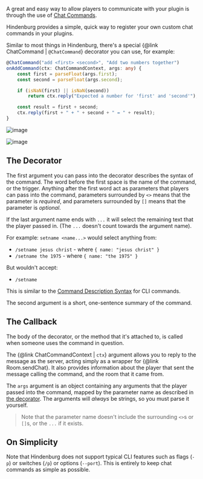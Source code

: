 A great and easy way to allow players to communicate with your plugin is through the use of [Chat Commands](../Information/Chat%20Commands.html).

Hindenburg provides a simple, quick way to register your own custom chat commands in your plugins.

Similar to most things in Hindenburg, there's a special {@link ChatCommand | `@ChatCommand`} decorator you can use, for example:
```ts
@ChatCommand("add <first> <second>", "Add two numbers together")
onAddCommand(ctx: ChatCommandContext, args: any) {
    const first = parseFloat(args.first);
    const second = parseFloat(args.second);

    if (isNaN(first) || isNaN(second))
        return ctx.reply("Expected a number for 'first' and 'second'");

    const result = first + second;
    ctx.reply(first + " + " + second + " = " + result);
}
```

![image](https://user-images.githubusercontent.com/60631511/143774107-36468587-b1a6-4523-bca7-17cd07c77a52.png)

![image](https://user-images.githubusercontent.com/60631511/143774137-a97f8a30-8635-4b56-a425-b11e382c6266.png)

## The Decorator
The first argument you can pass into the decorator describes the syntax of the command. The word before the first space is the name of the command, or the trigger. Anything after the first word act as parameters that players can pass into the command, parameters surrounded by `<>` means that the parameter is _required_, and parameters surrounded by `[]` means that the parameter is _optional_.

If the last argument name ends with `...` it will select the remaining text that the player passed in. (The `...` doesn't count towards the argument name).


For example:
`setname <name...>` would select anything from:
* `/setname jesus christ` - where `{ name: "jesus christ" }`
* `/setname the 1975` - where `{ name: "the 1975" }`

But wouldn't accept:
* `/setname`

This is similar to the [Command Description Syntax](https://en.wikipedia.org/wiki/Command-line_interface#Command_description_syntax) for CLI commands.

The second argument is a short, one-sentence summary of the command.

## The Callback
The body of the decorator, or the method that it's attached to, is called when someone uses the command in question.

The {@link ChatCommandContext | `ctx`} argument allows you to reply to the message as the server, acting simply as a wrapper for {@link Room.sendChat}. It also provides information about the player that sent the message calling the command, and the room that it came from.

The `args` argument is an object containing any arguments that the player passed into the command, mapped by the parameter name as described in [the decorator](#the-decorator). The arguments will _always_ be strings, so you must parse it yourself.

> Note that the parameter name doesn't include the surrounding `<>`s or `[]`s, or the `...` if it exists.

## On Simplicity
Note that Hindenburg does not support typical CLI features such as flags (`-p`) or switches (`/p`) or options (`--port`). This is entirely to keep chat commands as simple as possible.
